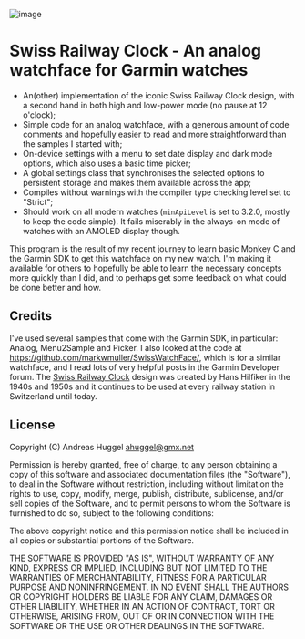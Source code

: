 ![image](https://user-images.githubusercontent.com/972802/211146459-4acc8a60-0c2f-4bf3-acf8-0270906968ab.png)

# Swiss Railway Clock - An analog watchface for Garmin watches

- An(other) implementation of the iconic Swiss Railway Clock design, with a second hand in both high and low-power mode (no pause at 12 o'clock);
- Simple code for an analog watchface, with a generous amount of code comments and hopefully easier to read and more straightforward than the samples I started with;
- On-device settings with a menu to set date display and dark mode options, which also uses a basic time picker;
- A global settings class that synchronises the selected options to persistent storage and makes them available across the app;
- Compiles without warnings with the compiler type checking level set to "Strict";
- Should work on all modern watches (```minApiLevel``` is set to 3.2.0, mostly to keep the code simple). It fails miserably in the always-on mode of watches with an AMOLED display though.

This program is the result of my recent journey to learn basic Monkey C and the Garmin SDK to get this watchface on my 
new watch. I'm making it available for others to hopefully be able to learn the necessary concepts more quickly than I did, 
and to perhaps get some feedback on what could be done better and how.

## Credits

I've used several samples that come with the Garmin SDK, in particular: Analog, Menu2Sample and Picker.
I also looked at the code at https://github.com/markwmuller/SwissWatchFace/, which is for a similar watchface, and
I read lots of very helpful posts in the Garmin Developer forum.
The [Swiss Railway Clock] design was created by Hans Hilfiker in the 1940s and 1950s and it continues to be used at
every railway station in Switzerland until today.

[Swiss Railway Clock]: https://www.eguide.ch/de/objekt/sbb-bahnhofsuhr/

## License

Copyright (C) Andreas Huggel <ahuggel@gmx.net>

Permission is hereby granted, free of charge, to any person obtaining a copy of this software
and associated documentation files (the "Software"), to deal in the Software without 
restriction, including without limitation the rights to use, copy, modify, merge, publish, 
distribute, sublicense, and/or sell copies of the Software, and to permit persons to whom the 
Software is furnished to do so, subject to the following conditions:

The above copyright notice and this permission notice shall be included in all copies or 
substantial portions of the Software.

THE SOFTWARE IS PROVIDED "AS IS", WITHOUT WARRANTY OF ANY KIND, EXPRESS OR IMPLIED, INCLUDING 
BUT NOT LIMITED TO THE WARRANTIES OF MERCHANTABILITY, FITNESS FOR A PARTICULAR PURPOSE AND 
NONINFRINGEMENT. IN NO EVENT SHALL THE AUTHORS OR COPYRIGHT HOLDERS BE LIABLE FOR ANY CLAIM, 
DAMAGES OR OTHER LIABILITY, WHETHER IN AN ACTION OF CONTRACT, TORT OR OTHERWISE, ARISING FROM, 
OUT OF OR IN CONNECTION WITH THE SOFTWARE OR THE USE OR OTHER DEALINGS IN THE SOFTWARE.
